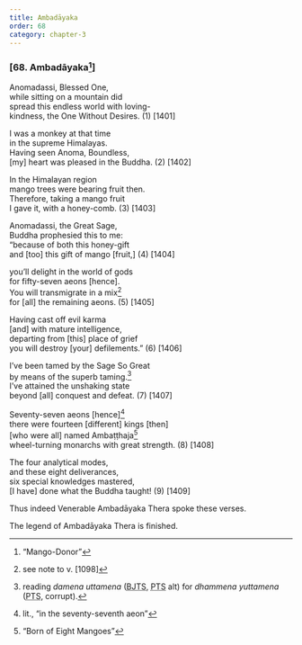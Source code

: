 ```yaml
---
title: Ambadāyaka
order: 68
category: chapter-3
---
```


### \[68. Ambadāyaka[^1]\]

Anomadassi, Blessed One,  
while sitting on a mountain did  
spread this endless world with loving-  
kindness, the One Without Desires. (1) \[1401\]

I was a monkey at that time  
in the supreme Himalayas.  
Having seen Anoma, Boundless,  
\[my\] heart was pleased in the Buddha. (2) \[1402\]

In the Himalayan region  
mango trees were bearing fruit then.  
Therefore, taking a mango fruit  
I gave it, with a honey-comb. (3) \[1403\]

Anomadassi, the Great Sage,  
Buddha prophesied this to me:  
“because of both this honey-gift  
and \[too\] this gift of mango \[fruit,\] (4) \[1404\]

you’ll delight in the world of gods  
for fifty-seven aeons \[hence\].  
You will transmigrate in a mix[^2]  
for \[all\] the remaining aeons. (5) \[1405\]

Having cast off evil karma  
\[and\] with mature intelligence,  
departing from \[this\] place of grief  
you will destroy \[your\] defilements.” (6) \[1406\]

I’ve been tamed by the Sage So Great  
by means of the superb taming.[^3]  
I’ve attained the unshaking state  
beyond \[all\] conquest and defeat. (7) \[1407\]

Seventy-seven aeons \[hence\][^4]  
there were fourteen \[different\] kings \[then\]  
\[who were all\] named Ambaṭṭhaja[^5]  
wheel-turning monarchs with great strength. (8) \[1408\]

The four analytical modes,  
and these eight deliverances,  
six special knowledges mastered,  
\[I have\] done what the Buddha taught! (9) \[1409\]

Thus indeed Venerable Ambadāyaka Thera spoke these verses.

The legend of Ambadāyaka Thera is finished.

[^1]: “Mango-Donor”

[^2]: see note to v. \[1098\]

[^3]: reading *damena uttamena* (<abbr title="Buddha Jayanthi Tripitaka Series">BJTS</abbr>, <abbr title="Pali Text Society">PTS</abbr> alt) for *dhammena yuttamena* (<abbr title="Pali Text Society">PTS</abbr>, corrupt).

[^4]: lit., “in the seventy-seventh aeon”

[^5]: “Born of Eight Mangoes”
